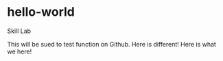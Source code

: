 # hello-world
Skill Lab

This will be sued to test function on Github.
Here is different!
Here is what we here!

